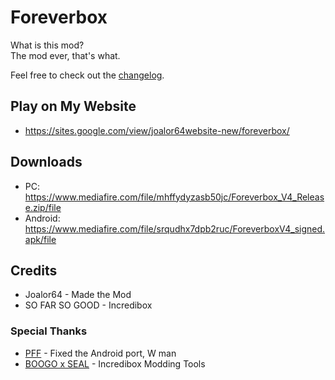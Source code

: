 # Foreverbox
What is this mod? <br>
The mod ever, that's what.

Feel free to check out the [changelog](./CHANGELOG.md).

## Play on My Website
* https://sites.google.com/view/joalor64website-new/foreverbox/

## Downloads
* PC: https://www.mediafire.com/file/mhffydyzasb50jc/Foreverbox_V4_Release.zip/file
* Android: https://www.mediafire.com/file/srqudhx7dpb2ruc/ForeverboxV4_signed.apk/file

## Credits
* Joalor64 - Made the Mod
* SO FAR SO GOOD - Incredibox

### Special Thanks
* [PFF](https://www.youtube.com/@Incredifrance62) - Fixed the Android port, W man
* [BOOGO x SEAL](https://boogoxseal.xyz) - Incredibox Modding Tools